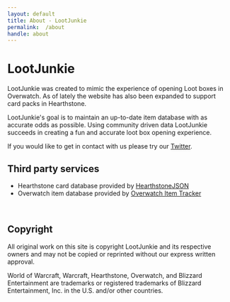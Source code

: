 ```yaml
---
layout: default
title: About - LootJunkie
permalink:  /about
handle: about
---
```


<div class="legal">
  <h1>LootJunkie</h1>
  <p>LootJunkie was created to mimic the experience of opening Loot boxes in Overwatch. As of lately the website has also been expanded to support card packs in Hearthstone.</p>
  <p>LootJunkie's goal is to maintain an up-to-date item database with as accurate odds as possible. Using community driven data LootJunkie succeeds in creating a fun and accurate loot box opening experience.</p>
  <p>If you would like to get in contact with us please try our <a href="https://twitter.com/lootjunkiexyz" target="_blank">Twitter</a>.
  <h2>Third party services</h2>
  <ul>
    <li>Hearthstone card database provided by <a href="https://hearthstonejson.com/" target="_blank">HearthstoneJSON</a></li>
    <li>Overwatch item database provided by <a href="https://github.com/Js41637/Overwatch-Item-Tracker" target="_blank">Overwatch Item Tracker</a></li>
  </ul>
  <br>
  <h2>Copyright</h2>
  <p>All original work on this site is copyright LootJunkie and its respective owners and may not be copied or reprinted without our express written approval.</p>
  <p>World of Warcraft, Warcraft, Hearthstone, Overwatch, and Blizzard Entertainment are trademarks or registered trademarks of Blizzard Entertainment, Inc. in the U.S. and/or other countries.</p><br>
